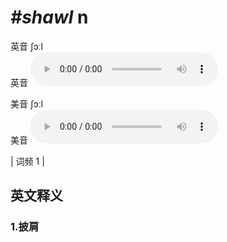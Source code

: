 # ***\#shawl*** n
英音 ʃɔːl  
英音
<audio src="./media/shawl1.aac" controls="controls"></audio>

美音 ʃɔːl  
美音
<audio src="./media/shawl2.aac" controls="controls"></audio>



| 词频 1 |  

英文释义
---
### 1.**披肩**  


